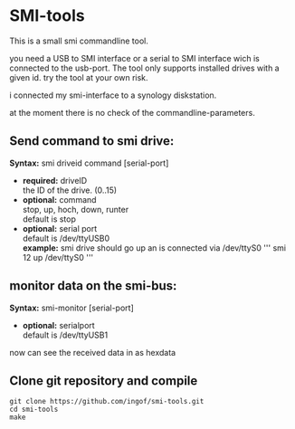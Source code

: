 SMI-tools
=========

This is a small smi commandline tool.

you need a USB to SMI interface or a serial to SMI interface wich is connected to the usb-port.
The tool only supports installed drives with a given id.
try the tool at your own risk.

i connected my smi-interface to a synology diskstation.

at the moment there is no check of the commandline-parameters.

Send command to smi drive:
--------------------------
**Syntax:** smi driveid command [serial-port]<br>
* **required:** driveID<br>
the ID of the drive. (0..15)
* **optional:** command<br>
stop, up, hoch, down, runter<br>
default is stop
* **optional:** serial port<br>
default is /dev/ttyUSB0<br>
**example:**
smi drive should go up an is connected via /dev/ttyS0
''' smi 12 up /dev/ttyS0 '''

monitor data on the smi-bus:
----------------------------
**Syntax:** smi-monitor [serial-port]<br>
* **optional:** serialport<br>
default is /dev/ttyUSB1

now can see the received data in as hexdata

Clone git repository and compile
--------------------------------
```
git clone https://github.com/ingof/smi-tools.git
cd smi-tools
make
```



